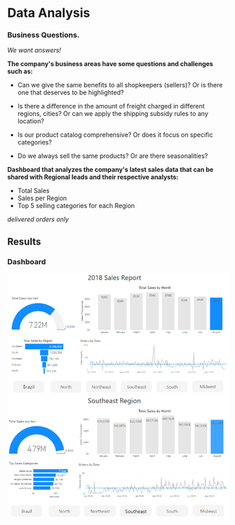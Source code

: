 # Data Analysis 
### Business Questions.

_We want answers!_ 

**The company's business areas have some questions and challenges such as:**


- Can we give the same benefits to all shopkeepers (sellers)? Or is there one that deserves to be highlighted?


- Is there a difference in the amount of freight charged in different regions, cities? Or can we apply the shipping subsidy rules to any location?


- Is our product catalog comprehensive? Or does it focus on specific categories?


- Do we always sell the same products? Or are there seasonalities?



**Dashboard that analyzes the company's latest sales data that can be shared with Regional leads and their respective analysts:**

- Total Sales
- Sales per Region
- Top 5 selling categories for each Region

_delivered orders only_

## Results

### Dashboard
<img src="images/dashboard_1.PNG" width="850"/>

<br>

<img src="images/dashboard_2.PNG" width="850"/>
